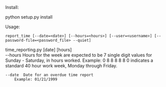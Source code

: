 Install:

python setup.py install

Usage:

	report_time [--date=<date>] [--hours=<hours>] [--user=<username>] [--password-file=<password_file> --quiet]
  time_reporting.py [date] [hours]                                                                                                                                                                                                                               
	--hours Hours for the week are expected to be 7 single digit values for Sunday - Saturday, in hours worked.
		Example: 0 8 8 8 8 8 0 indicates a standard 40 hour work week, Monday through Friday. 

	--date 	Date for an overdue time report
		Example: 01/21/1999 
